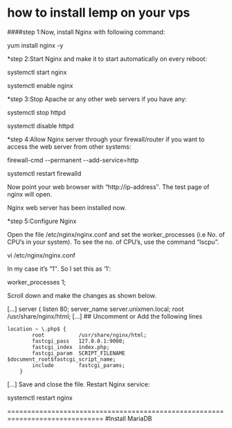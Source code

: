# how to install lemp on your vps

####step 1:Now, install Nginx with following command:

yum install nginx -y

*step 2:Start Nginx and make it to start automatically on every reboot:

systemctl start nginx 

systemctl enable nginx

*step 3:Stop Apache or any other web servers if you have any:

systemctl stop httpd

systemctl disable httpd

*step 4:Allow Nginx server through your firewall/router if you want to access the web server from other systems:

firewall-cmd --permanent --add-service=http

systemctl restart firewalld

Now point your web browser with “http://ip-address″. The test page of nginx will open.

Nginx web server has been installed now.

*step 5:Configure Nginx

Open the file /etc/nginx/nginx.conf and set the worker_processes (i.e No. of CPU’s in your system). To see the no. of CPU’s, use the command “lscpu”.

vi /etc/nginx/nginx.conf

In my case it’s “1″. So I set this as ’1′:

worker_processes 1;

Scroll down and make the changes as shown below.

[...]
server {
        listen       80;
        server_name  server.unixmen.local;
        root         /usr/share/nginx/html;
[...]
    ## Uncomment or Add the following lines

    location ~ \.php$ {
            root           /usr/share/nginx/html;
            fastcgi_pass   127.0.0.1:9000;
            fastcgi_index  index.php;
            fastcgi_param  SCRIPT_FILENAME  $document_root$fastcgi_script_name;
            include        fastcgi_params;
        }

[...]
Save and close the file. Restart Nginx service:

systemctl restart nginx

==============================================================================
#Install MariaDB
